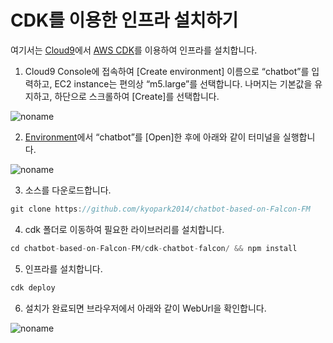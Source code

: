 # CDK를 이용한 인프라 설치하기

여기서는 [Cloud9](https://aws.amazon.com/ko/cloud9/)에서 [AWS CDK](https://aws.amazon.com/ko/cdk/)를 이용하여 인프라를 설치합니다.

1) Cloud9 Console에 접속하여 [Create environment] 이름으로 “chatbot”를 입력하고, EC2 instance는 편의상 “m5.large”를 선택합니다. 나머지는 기본값을 유지하고, 하단으로 스크롤하여 [Create]를 선택합니다.

![noname](https://github.com/kyopark2014/chatbot-based-on-Falcon-FM/assets/52392004/7c20d80c-52fc-4d18-b673-bd85e2660850)

2) [Environment](https://ap-northeast-2.console.aws.amazon.com/cloud9control/home?region=ap-northeast-2#/)에서 “chatbot”를 [Open]한 후에 아래와 같이 터미널을 실행합니다.

![noname](https://github.com/kyopark2014/chatbot-based-on-Falcon-FM/assets/52392004/b7d0c3c0-3e94-4126-b28d-d269d2635239)

3) 소스를 다운로드합니다.

```java
git clone https://github.com/kyopark2014/chatbot-based-on-Falcon-FM
```

4) cdk 폴더로 이동하여 필요한 라이브러리를 설치합니다.

```java
cd chatbot-based-on-Falcon-FM/cdk-chatbot-falcon/ && npm install
```

5) 인프라를 설치합니다.

```java
cdk deploy
```

6) 설치가 완료되면 브라우저에서 아래와 같이 WebUrl을 확인합니다. 

![noname](https://github.com/kyopark2014/chatbot-based-on-Falcon-FM/assets/52392004/dfc27dcd-3d46-4471-bcaf-04f0f709b4d3)

